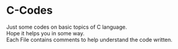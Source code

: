 # C-Codes <br />
Just some codes on basic topics of C language. <br />
Hope it helps you in some way. <br />
Each File contains comments to help understand the code written. <br />
